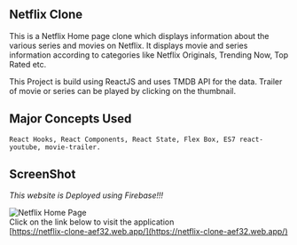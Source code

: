 ## Netflix Clone
  This is a Netflix Home page clone which displays information about the various series and movies on Netflix. It displays movie and series information according to categories like Netflix Originals, Trending Now, Top Rated etc.

 This Project is build using ReactJS and uses TMDB API for the data. Trailer of movie or series can be played by clicking on the thumbnail. 


  ## Major Concepts Used
   ``` 
   React Hooks, React Components, React State, Flex Box, ES7 react-youtube, movie-trailer.
   ```
  <h2>ScreenShot</h2>
  <i>This website is Deployed using Firebase!!!</i>
  
  ![Netflix Home Page](https://i.ibb.co/XCJr3CN/Netflix-clone.png) </br>
  Click on the link below to visit the application </br>
   [https://netflix-clone-aef32.web.app/](https://netflix-clone-aef32.web.app/)

